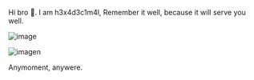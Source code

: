 Hi bro 👋.
I am h3x4d3c1m4l,
Remember it well, because it will serve you well.


![image](https://github.com/pr0xy0wlz/pr0xy0wlz/assets/129412198/1066aec2-1fb5-4af8-bdd9-aff1a341b329)

![imagen](https://github.com/pr0xy0wlz/pr0xy0wlz/assets/129412198/76d8b012-2ec1-4b7b-a771-3dfd859ed1fe)

Anymoment, anywere.
